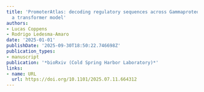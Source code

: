 ```yaml
---
title: 'PromoterAtlas: decoding regulatory sequences across Gammaproteobacteria using
  a transformer model'
authors:
- Lucas Coppens
- Rodrigo Ledesma‐Amaro
date: '2025-01-01'
publishDate: '2025-09-30T18:50:22.746698Z'
publication_types:
- manuscript
publication: '*bioRxiv (Cold Spring Harbor Laboratory)*'
links:
- name: URL
  url: https://doi.org/10.1101/2025.07.11.664312
---
```


